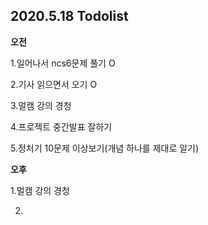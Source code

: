 ## 2020.5.18 Todolist

**오전**

1.일어나서 ncs6문제 풀기 O

2.기사 읽으면서 오기 O

3.멀캠 강의 경청

4.프로젝트 중간발표 잘하기

5.정처기 10문제 이상보기(개념 하나를 제대로 알기)

**오후**

1.멀캠 강의 경청

2.
